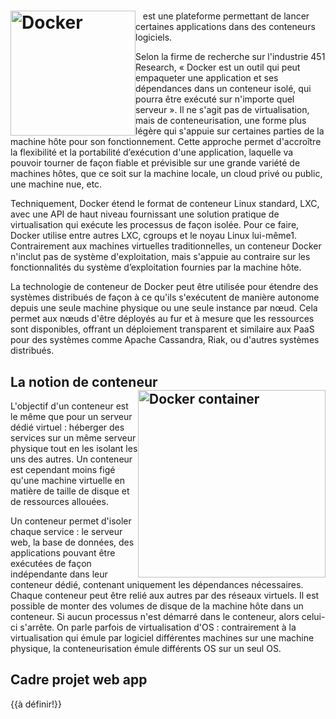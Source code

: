 # <img src="Docker_logo.svg.png" alt="Docker" width="200" style="float: left"/>

&nbsp;&nbsp; est une plateforme permettant de lancer certaines applications dans des conteneurs logiciels.

Selon la firme de recherche sur l'industrie 451 Research, « Docker est un outil qui peut empaqueter une application et ses dépendances dans un conteneur isolé, qui pourra être exécuté sur n'importe quel serveur ». Il ne s'agit pas de virtualisation, mais de conteneurisation, une forme plus légère qui s'appuie sur certaines parties de la machine hôte pour son fonctionnement. Cette approche permet d'accroître la flexibilité et la portabilité d’exécution d'une application, laquelle va pouvoir tourner de façon fiable et prévisible sur une grande variété de machines hôtes, que ce soit sur la machine locale, un cloud privé ou public, une machine nue, etc.

Techniquement, Docker étend le format de conteneur Linux standard, LXC, avec une API de haut niveau fournissant une solution pratique de virtualisation qui exécute les processus de façon isolée. Pour ce faire, Docker utilise entre autres LXC, cgroups et le noyau Linux lui-même1. Contrairement aux machines virtuelles traditionnelles, un conteneur Docker n'inclut pas de système d'exploitation, mais s'appuie au contraire sur les fonctionnalités du système d’exploitation fournies par la machine hôte.

La technologie de conteneur de Docker peut être utilisée pour étendre des systèmes distribués de façon à ce qu'ils s'exécutent de manière autonome depuis une seule machine physique ou une seule instance par nœud. Cela permet aux nœuds d'être déployés au fur et à mesure que les ressources sont disponibles, offrant un déploiement transparent et similaire aux PaaS pour des systèmes comme Apache Cassandra, Riak, ou d'autres systèmes distribués.

## La notion de conteneur <img src="container-what-is-container.png" alt="Docker container" width="300"  style="float: right"/>

L'objectif d'un conteneur est le même que pour un serveur dédié virtuel : héberger des services sur un même serveur physique tout en les isolant les uns des autres. Un conteneur est cependant moins figé qu'une machine virtuelle en matière de taille de disque et de ressources allouées.

Un conteneur permet d'isoler chaque service : le serveur web, la base de données, des applications pouvant être exécutées de façon indépendante dans leur conteneur dédié, contenant uniquement les dépendances nécessaires. Chaque conteneur peut être relié aux autres par des réseaux virtuels. Il est possible de monter des volumes de disque de la machine hôte dans un conteneur. Si aucun processus n'est démarré dans le conteneur, alors celui-ci s'arrête. On parle parfois de virtualisation d'OS : contrairement à la virtualisation qui émule par logiciel différentes machines sur une machine physique, la conteneurisation émule différents OS sur un seul OS.

## Cadre projet web app

{{à définir!}}